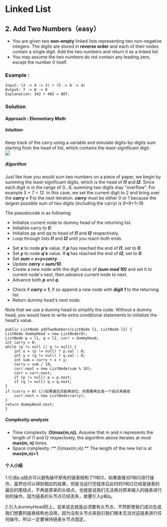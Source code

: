 # Linked List #
## 2. Add Two Numbers（easy） ##
- You are given two **non-empty** linked lists representing two non-negative integers. The digits are stored in **reverse order** and each of their nodes contain a single digit. Add the two numbers and return it as a linked list.
- You may assume the two numbers do not contain any leading zero, except the number 0 itself.
### Example : ###
	Input: (2 -> 4 -> 3) + (5 -> 6 -> 4)
	Output: 7 -> 0 -> 8
	Explanation: 342 + 465 = 807.
### Solution ###
#### Approach : Elementary Math ####
##### Intuition #####
Keep track of the carry using a variable and simulate digits-by-digits sum starting from the head of list, which contains the least-significant digit.  
![](https://leetcode.com/problems/add-two-numbers/Figures/2_add_two_numbers.svg)
##### Algorithm #####

Just like how you would sum two numbers on a piece of paper, we begin by summing the least-significant digits, which is the head of ***l1*** and ***l2***. Since each digit is in the range of 0…9, summing two digits may "overflow". For example *5 + 7 = 12*. In this case, we set the current digit to 2 and bring over the ***carry = 1*** to the next iteration. ***carry*** must be either 0 or 1 because the largest possible sum of two digits (including the carry) is *9+9+1=19*.  

The pseudocode is as following:   

- Initialize current node to dummy head of the returning list.  
- Initialize carry to ***0***.  
- Initialize pp and qq to head of ***l1*** and ***l2*** respectively.  
- Loop through lists ***l1*** and ***l2*** until you reach both ends.  
 * Set ***x*** to node ***p's*** value. If ***p*** has reached the end of ***l1***, set to ***0***.
 * Set ***y*** to node ***q's*** value. If ***q*** has reached the end of ***l2***, set to ***0***.
 * Set ***sum = x+y+carry***.
 * Update ***carry = sum/10***.
 * Create a new node with the digit value of ***(sum mod 10)*** and set it to current node's next, then advance current node to next.
 * Advance both ***p*** and ***q***.
	
- Check if ***carry = 1***, if so append a new node with ***digit 1*** to the returning list.  
- Return dummy head's next node.  

Note that we use a dummy head to simplify the code. Without a dummy head, you would have to write extra conditional statements to initialize the head's value.  

    public ListNode addTwoNumbers(ListNode l1, ListNode l2) {
    ListNode dummyHead = new ListNode(0);
    ListNode p = l1, q = l2, curr = dummyHead;
    int carry = 0;
    while (p != null || q != null) {
        int x = (p != null) ? p.val : 0;
        int y = (q != null) ? q.val : 0;
        int sum = carry + x + y;
        carry = sum / 10;
        curr.next = new ListNode(sum % 10);
        curr = curr.next;
        if (p != null) p = p.next;
        if (q != null) q = q.next;
    }
    if (carry > 0) {//如果最后还能再进位，则需要再生成一个结点来接收
        curr.next = new ListNode(carry);
    }
    return dummyHead.next;
    }

##### Complexity analysis #####
- Time  complexity :**O(max(m,n)).** Assume that m and n represents the length of l1 and l2 respectively, the algorithm above iterates at most **max(m, n)** times.
- Space complexity :** O(max(m,n)).** The length of the new list is at **max(m,n)+1**.

#### 个人小结 ####
1.引进p,q结点可以避免破坏原有的链表结构了l1和l2，如果直接对l1和l2进行操作，虽然也可以得到相应的结果，但是当运行完程序后此时的l1和l2已经是链表的最后的尾结点，不再是原来的头结点，也就是说我们无法再对原来输入的链表进行别的操作，因为链表的头节点已经丢失，故要引入p和q。

2.引入dummyHead同上，说来说去就是必须要有头节点，不然即使我们成功生成我们想要的链表结构也没用，因为没有头节点来指引我们根本无法对这链表进行任何操作，所以一定要保持链表头节点固定。

